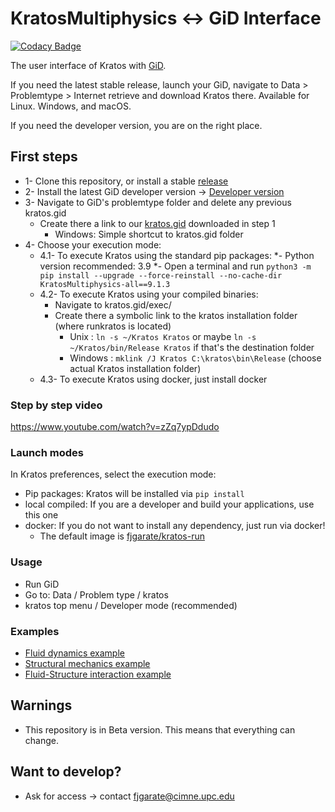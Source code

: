 # KratosMultiphysics <-> GiD Interface

[![Codacy Badge](https://app.codacy.com/project/badge/Grade/36d3d305c87e4bb398bc87ea2e3b890e)](https://www.codacy.com/gh/KratosMultiphysics/GiDInterface/dashboard?utm_source=github.com&amp;utm_medium=referral&amp;utm_content=KratosMultiphysics/GiDInterface&amp;utm_campaign=Badge_Grade)

The user interface of Kratos with [GiD](http://www.gidhome.com).

If you need the latest stable release, launch your GiD, navigate to Data > Problemtype > Internet retrieve and download Kratos there.
Available for Linux. Windows, and macOS.

If you need the developer version, you are on the right place.

## First steps
* 1- Clone this repository, or install a stable [release](https://github.com/KratosMultiphysics/GiDInterface/releases)
* 2- Install the latest GiD developer version -> [Developer version](http://www.gidhome.com/download/developer-versions)
* 3- Navigate to GiD's problemtype folder and delete any previous kratos.gid
    * Create there a link to our [kratos.gid](./kratos.gid/) downloaded in step 1
        * Windows: Simple shortcut to kratos.gid folder
* 4- Choose your execution mode:
    * 4.1- To execute Kratos using the standard pip packages:
        *- Python version recommended: 3.9
        *- Open a terminal and run `python3 -m pip install --upgrade --force-reinstall --no-cache-dir KratosMultiphysics-all==9.1.3`
    * 4.2- To execute Kratos using your compiled binaries:
        * Navigate to kratos.gid/exec/
        * Create there a symbolic link to the kratos installation folder (where runkratos is located)
            * Unix : `ln -s ~/Kratos Kratos` or maybe `ln -s ~/Kratos/bin/Release Kratos` if that's the destination folder
            * Windows : `mklink /J Kratos C:\kratos\bin\Release` (choose actual Kratos installation folder)
    * 4.3- To execute Kratos using docker, just install docker
### Step by step video
https://www.youtube.com/watch?v=zZq7ypDdudo

### Launch modes
In Kratos preferences, select the execution mode:
* Pip packages: Kratos will be installed via `pip install`
* local compiled: If you are a developer and build your applications, use this one
* docker: If you do not want to install any dependency, just run via docker!
    * The default image is [fjgarate/kratos-run](https://hub.docker.com/repository/docker/fjgarate/kratos-run)

### Usage
* Run GiD
* Go to: Data / Problem type / kratos
* kratos top menu / Developer mode (recommended)

### Examples
* [Fluid dynamics example](https://github.com/KratosMultiphysics/Kratos/wiki/Running-an-example-from-GiD#3-set-a-fluid-dynamics-problem)
* [Structural mechanics example](https://github.com/KratosMultiphysics/Kratos/wiki/Running-an-example-from-GiD#4-set-a-structural-mechanics-problem)
* [Fluid-Structure interaction example](https://github.com/KratosMultiphysics/Kratos/wiki/Running-an-example-from-GiD#5-set-a-fluid-structure-interaction-problem)

## Warnings
* This repository is in Beta version. This means that everything can change.

## Want to develop?
* Ask for access -> contact fjgarate@cimne.upc.edu

